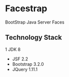 Facestrap
===================
BootStrap Java Server Faces

Technology Stack
----
 1 JDK 8
 - JSF 2.2
 - Bootstrap 3.2.0
 - JQuery 1.11.1
